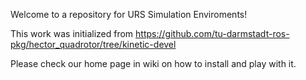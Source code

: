 Welcome to a repository for URS Simulation Enviroments!

This work was initialized from https://github.com/tu-darmstadt-ros-pkg/hector_quadrotor/tree/kinetic-devel

Please check our home page in wiki on how to install and play with it.
